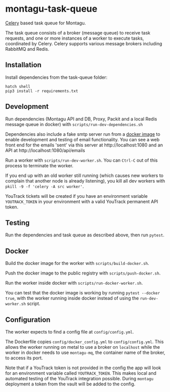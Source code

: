 # montagu-task-queue

[Celery](https://docs.celeryproject.org/en/stable/) based task queue for Montagu.

The task queue consists of a broker (message queue)  to receive task requests, and one or more instances of a worker to 
execute tasks, coordinated by Celery. Celery supports various message brokers including RabbitMQ and Redis.

## Installation

Install dependencies from the task-queue folder:

```
hatch shell
pip3 install -r requirements.txt
```

## Development

Run dependencies (Montagu API and DB, Proxy, Packit and a local Redis message queue in docker) with `scripts/run-dev-dependencies.sh`

Dependencies also include a fake smtp server run from a [docker image](https://hub.docker.com/r/reachfive/fake-smtp-server)
to enable development and testing of email functionality. You can see a web front end for the emails 'sent' via this server
at http://localhost:1080 and an API at http://localhost:1080/api/emails

Run a worker with `scripts/run-dev-worker.sh`. You can `Ctrl-C` out of this process to terminate the worker. 

If you end 
up with an old worker still running (which causes new workers to complain that another node is already listening), you
kill all dev workers with `pkill -9 -f 'celery -A src worker'`.

YouTrack tickets will be created if you have an environment variable `YOUTRACK_TOKEN` in your environment with a valid 
YouTrack permanent API token.

## Testing

Run the dependencies and task queue as described above, then run `pytest`.

## Docker

Build the docker image for the worker with `scripts/build-docker.sh`.

Push the docker image to the public registry with `scripts/push-docker.sh`.

Run the worker inside docker with `scripts/run-docker-worker.sh`.

You can test that the docker image is working by running `pytest --docker true`, with the worker running inside
docker instead of using the `run-dev-worker.sh` script.

## Configuration

The worker expects to find a config file at `config/config.yml`. 

The Dockerfile copies `config/docker_config.yml` to `config/config.yml`.
This allows the worker running on metal to use a broker on `localhost` while the worker in docker needs to use
`montagu-mq`, the container name of the broker, to access its port. 

Note that if a YouTrack token is not provided in the config the app will look for an environment variable called `YOUTRACK_TOKEN`. 
This makes local and automated testing of the YouTrack integration possible. 
During `montagu` deployment a token from the vault will be added to the config.

